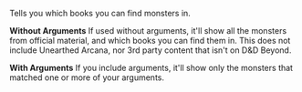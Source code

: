 Tells you which books you can find monsters in.

**Without Arguments**
If used without arguments, it'll show all the monsters from official material, and which books you can find them in. This does not include Unearthed Arcana, nor 3rd party content that isn't on D&D Beyond.

**With Arguments**
If you include arguments, it'll show only the monsters that matched one or more of your arguments.